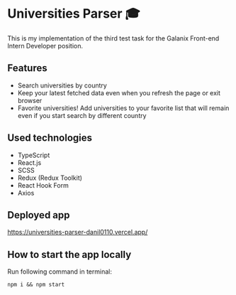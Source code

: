 # Universities Parser 🎓

This is my implementation of the third test task for the Galanix Front-end Intern Developer position.

## Features

- Search universities by country
- Keep your latest fetched data even when you refresh the page or exit browser
- Favorite universities! Add universities to your favorite list that will remain even if you start search by different country

## Used technologies

- TypeScript
- React.js
- SCSS
- Redux (Redux Toolkit)
- React Hook Form
- Axios

## Deployed app

https://universities-parser-danil0110.vercel.app/

## How to start the app locally

Run following command in terminal:

```
npm i && npm start
```
